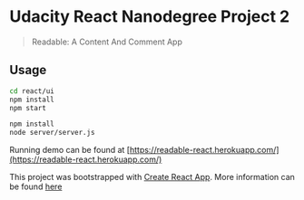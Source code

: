 # Udacity React Nanodegree Project 2
> Readable: A Content And Comment App

## Usage

```bash
cd react/ui
npm install
npm start

npm install
node server/server.js
```
Running demo can be found at [https://readable-react.herokuapp.com/](https://readable-react.herokuapp.com/)

This project was bootstrapped with [Create React App](https://github.com/facebookincubator/create-react-app). More information can be found [here](https://github.com/facebookincubator/create-react-app/blob/master/packages/react-scripts/template/README.md)